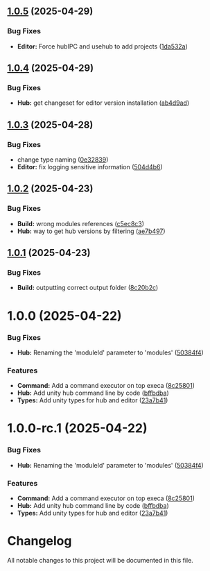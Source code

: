 ## [1.0.5](https://github.com/NoTaskStudios/unity-cli-tools/compare/1.0.4...1.0.5) (2025-04-29)


### Bug Fixes

* **Editor:** Force hubIPC and usehub to add projects ([1da532a](https://github.com/NoTaskStudios/unity-cli-tools/commit/1da532a5db4cb9d1e7404861e570633b4661be99))

## [1.0.4](https://github.com/NoTaskStudios/unity-cli-tools/compare/1.0.3...1.0.4) (2025-04-29)


### Bug Fixes

* **Hub:** get changeset for editor version installation ([ab4d9ad](https://github.com/NoTaskStudios/unity-cli-tools/commit/ab4d9adaeb3909bf44de5bdbbdde5e9c3ced297f))

## [1.0.3](https://github.com/NoTaskStudios/unity-cli-tools/compare/1.0.2...1.0.3) (2025-04-28)


### Bug Fixes

* change type naming ([0e32839](https://github.com/NoTaskStudios/unity-cli-tools/commit/0e32839146eaa6072dd5f5c54e01033b9a7e1ab6))
* **Editor:** fix logging sensitive information ([504d4b6](https://github.com/NoTaskStudios/unity-cli-tools/commit/504d4b6caaaa62278c68f13193d8a46c38bb3df1))

## [1.0.2](https://github.com/NoTaskStudios/unity-cli-tools/compare/1.0.1...1.0.2) (2025-04-23)


### Bug Fixes

* **Build:** wrong modules references ([c5ec8c3](https://github.com/NoTaskStudios/unity-cli-tools/commit/c5ec8c3e295b147703bd07029d28e081daf78c86))
* **Hub:** way to get hub versions by filtering ([ae7b497](https://github.com/NoTaskStudios/unity-cli-tools/commit/ae7b49742c64c816b3b147ef7feeebf5386ca54c))

## [1.0.1](https://github.com/NoTaskStudios/unity-cli-tools/compare/1.0.0...1.0.1) (2025-04-23)


### Bug Fixes

* **Build:** outputting correct output folder ([8c20b2c](https://github.com/NoTaskStudios/unity-cli-tools/commit/8c20b2c6db2ff83fc37e88ce8e95fc3fce816418))

# 1.0.0 (2025-04-22)


### Bug Fixes

* **Hub:** Renaming the 'moduleId' parameter to 'modules' ([50384f4](https://github.com/NoTaskStudios/unity-cli-tools/commit/50384f41a2c58a18e2da135ffa5ae357a6e20ca7))


### Features

* **Command:** Add a command executor on top execa ([8c25801](https://github.com/NoTaskStudios/unity-cli-tools/commit/8c25801f9a866a92bc95ebed9aa556c8a5574ede))
* **Hub:** Add unity hub command line by code ([bffbdba](https://github.com/NoTaskStudios/unity-cli-tools/commit/bffbdbaf24bb505482ab51d47214f1e9c5e7942c))
* **Types:** Add unity types for hub and editor ([23a7b41](https://github.com/NoTaskStudios/unity-cli-tools/commit/23a7b4172f5d3b80876aaf043b961759cbe4274c))

# 1.0.0-rc.1 (2025-04-22)


### Bug Fixes

* **Hub:** Renaming the 'moduleId' parameter to 'modules' ([50384f4](https://github.com/NoTaskStudios/unity-cli-tools/commit/50384f41a2c58a18e2da135ffa5ae357a6e20ca7))


### Features

* **Command:** Add a command executor on top execa ([8c25801](https://github.com/NoTaskStudios/unity-cli-tools/commit/8c25801f9a866a92bc95ebed9aa556c8a5574ede))
* **Hub:** Add unity hub command line by code ([bffbdba](https://github.com/NoTaskStudios/unity-cli-tools/commit/bffbdbaf24bb505482ab51d47214f1e9c5e7942c))
* **Types:** Add unity types for hub and editor ([23a7b41](https://github.com/NoTaskStudios/unity-cli-tools/commit/23a7b4172f5d3b80876aaf043b961759cbe4274c))

# Changelog

All notable changes to this project will be documented in this file.
